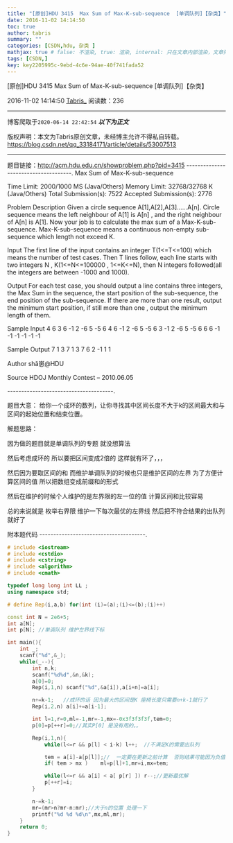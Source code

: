 ```yaml
---
title: "[原创]HDU 3415  Max Sum of Max-K-sub-sequence  [单调队列]【杂类】"
date: 2016-11-02 14:14:50
toc: true
author: tabris
summary: ""
categories: [CSDN,hdu, 杂类 ]
mathjax: true # false: 不渲染, true: 渲染, internal: 只在文章内部渲染，文章列表中不渲染
tags: [CSDN,]
key: key2205995c-9ebd-4c6e-94ae-40f741fada52
---
```


[原创]HDU 3415  Max Sum of Max-K-sub-sequence  [单调队列]【杂类】

2016-11-02 14:14:50  [Tabris_](https://me.csdn.net/qq_33184171) 阅读数：236

---

博客爬取于`2020-06-14 22:42:54`
***以下为正文***

版权声明：本文为Tabris原创文章，未经博主允许不得私自转载。
https://blog.csdn.net/qq_33184171/article/details/53007513

<!-- more -->

---

题目链接：http://acm.hdu.edu.cn/showproblem.php?pid=3415
-------------------------------------.
Max Sum of Max-K-sub-sequence

Time Limit: 2000/1000 MS (Java/Others)    Memory Limit: 32768/32768 K (Java/Others)
Total Submission(s): 7522    Accepted Submission(s): 2776


Problem Description
Given a circle sequence A[1],A[2],A[3]......A[n]. Circle sequence means the left neighbour of A[1] is A[n] , and the right neighbour of A[n] is A[1].
Now your job is to calculate the max sum of a Max-K-sub-sequence. Max-K-sub-sequence means a continuous non-empty sub-sequence which length not exceed K.
 

Input
The first line of the input contains an integer T(1<=T<=100) which means the number of test cases. 
Then T lines follow, each line starts with two integers N , K(1<=N<=100000 , 1<=K<=N), then N integers followed(all the integers are between -1000 and 1000).
 

Output
For each test case, you should output a line contains three integers, the Max Sum in the sequence, the start position of the sub-sequence, the end position of the sub-sequence. If there are more than one result, output the minimum start position, if still more than one , output the minimum length of them.
 

Sample Input
4
6 3
6 -1 2 -6 5 -5
6 4
6 -1 2 -6 5 -5
6 3
-1 2 -6 5 -5 6
6 6
-1 -1 -1 -1 -1 -1
 

Sample Output
7 1 3
7 1 3
7 6 2
-1 1 1
 

Author
shǎ崽@HDU
 

Source
HDOJ Monthly Contest – 2010.06.05
 

--------------------------------------.

题目大意：
给你一个成环的数列，让你寻找其中区间长度不大于k的区间最大和与 区间的起始位置和结束位置。

解题思路：

因为做的题目就是单调队列的专题  就没想算法

然后考虑成环的  所以要把区间变成2倍的 这样就有环了，，，

然后因为要取区间的和 而维护单调队列的时候也只是维护区间的左界  为了方便计算区间的值 所以把数组变成前缀和的形式  

然后在维护的时候个人维护的是左界限的左一位的值 计算区间和比较容易  

总的来说就是
枚举右界限  维护一下每次最优的左界线  然后把不符合结果的出队列就好了  

附本题代码
--------------------------------------.
```C++
# include <iostream>
# include <cstdio>
# include <cstring>
# include <algorithm>
# include <cmath>

typedef long long int LL ;
using namespace std;

# define Rep(i,a,b) for(int (i)=(a);(i)<=(b);(i)++)

const int N = 2e6+5;
int a[N];
int p[N]; //单调队列 维护左界线下标

int main(){
    int _;
    scanf("%d",&_);
    while(_--){
        int n,k;
        scanf("%d%d",&n,&k);
        a[0]=0;
        Rep(i,1,n) scanf("%d",&a[i]),a[i+n]=a[i];

        n+=k-1;   //成环的话 因为最大的区间是K 座椅长度只需要n+k-1就行了
        Rep(i,2,n) a[i]+=a[i-1];

        int l=1,r=0,ml=-1,mr=-1,mx=-0x3f3f3f3f,tem=0;
        p[0]=p[++r]=0;//其实P[0] 是没有用的。。

        Rep(i,1,n){
            while(l<=r && p[l] < i-k) l++;  //不满足K的需要出队列

            tem = a[i]-a[p[l]];//  一定要在更新之前计算  否则结果可能因为负值出现错误
            if( tem > mx )    ml=p[l]+1,mr=i,mx=tem;

            while(l<=r && a[i] < a[ p[r] ]) r--;//更新最优解
            p[++r]=i;
        }

        n-=k-1;
        mr=(mr>n?mr-n:mr);//大于n的位置 处理一下
        printf("%d %d %d\n",mx,ml,mr);
    }
    return 0;
}

```
